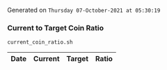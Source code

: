 Generated on `Thursday 07-October-2021 at 05:30:19`

### Current to Target Coin Ratio
`current_coin_ratio.sh`

Date|Current|Target|Ratio
---|---|---|---

